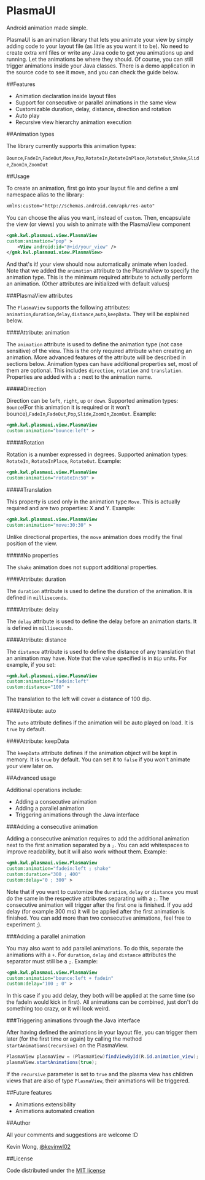 PlasmaUI
========

Android animation made simple.

PlasmaUI is an animation library that lets you animate your view by simply adding code to your layout file (as little as you want it to be). No need to create extra xml files or write any Java code to get you animations up and running. Let the animations be where they should. Of course, you can still trigger animations inside your Java classes. 
There is a demo application in the source code to see it move, and you can check the guide below.

##Features

* Animation declaration inside layout files
* Support for consecutive or parallel animations in the same view
* Customizable duration, delay, distance, direction and rotation
* Auto play
* Recursive view hierarchy animation execution

##Animation types

The library currently supports this animation types:

`Bounce`,`FadeIn`,`FadeOut`,`Move`,`Pop`,`RotateIn`,`RotateInPlace`,`RotateOut`,`Shake`,`Slide`,`ZoomIn`,`ZoomOut`

##Usage

To create an animation, first go into your layout file and define a xml namespace alias to the library:

``` xml
xmlns:custom="http://schemas.android.com/apk/res-auto"
```

You can choose the alias you want, instead of `custom`.
Then, encapsulate the view (or views) you wish to animate with the PlasmaView component

``` xml
<gmk.kwl.plasmaui.view.PlasmaView
custom:animation="pop" >
	<View android:id="@+id/your_view" />
</gmk.kwl.plasmaui.view.PlasmaView>
```

And that's it! your view should now automatically animate when loaded.
Note that we added the `animation` attribute to the PlasmaView to specify the animation type. This is the minimum required attribute to actually perform an animation. (Other attributes are initialized with default values)

###PlasmaView attributes

The `PlasmaView` supports the following attributes: `animation`,`duration`,`delay`,`distance`,`auto`,`keepData`. They will be explained below.

####Attribute: animation

The `animation` attribute is used to define the animation type (not case sensitive) of the view. This is the only required attribute when creating an animation. More advanced features of the attribute will be described in sections below.
Animation types can have additional properties set, most of them are optional. This includes `direction`, `rotation` and `translation`. Properties are added with a `:` next to the animation name.

#####Direction

Direction can be `left`, `right`, `up` or `down`.
Supported animation types: `Bounce`(For this animation it is required or it won't bounce),`FadeIn`,`FadeOut`,`Pop`,`Slide`,`ZoomIn`,`ZoomOut`.
Example:

``` xml
<gmk.kwl.plasmaui.view.PlasmaView
custom:animation="bounce:left" >
```

#####Rotation

Rotation is a number expressed in degrees.
Supported animation types: `RotateIn`, `RotateInPlace`, `RotateOut`.
Example:

``` xml
<gmk.kwl.plasmaui.view.PlasmaView
custom:animation="rotateIn:50" >
```

#####Translation

This property is used only in the animation type `Move`. This is actually required and are two properties: X and Y.
Example:

``` xml
<gmk.kwl.plasmaui.view.PlasmaView
custom:animation="move:30:30" >
```

Unlike directional properties, the `move` animation does modify the final position of the view.

#####No properties

The `shake` animation does not support additional properties.

####Attribute: duration

The `duration` attribute is used to define the duration of the animation. It is defined in `milliseconds`.

####Attribute: delay

The `delay` attribute is used to define the delay before an animation starts. It is defined in `milliseconds`.

####Attribute: distance

The `distance` attribute is used to define the distance of any translation that an animation may have. Note that the value specified is in `Dip` units. For example, if you set:

``` xml
<gmk.kwl.plasmaui.view.PlasmaView
custom:animation="fadein:left"
custom:distance="100" >
```

The translation to the left will cover a distance of 100 dip.

####Attribute: auto

The `auto` attribute defines if the animation will be auto played on load. It is `true` by default.

####Attribute: keepData

The `keepData` attribute defines if the animation object will be kept in memory. It is `true` by default. You can set it to `false` if you won't animate your view later on.

##Advanced usage

Additional operations include: 

* Adding a consecutive animation 
* Adding a parallel animation
* Triggering animations through the Java interface

###Adding a consecutive animation

Adding a consecutive animation requires to add the additional animation next to the first animation separated by a `;`. You can add whitespaces to improve readability, but it will also work without them. Example:

``` xml
<gmk.kwl.plasmaui.view.PlasmaView
custom:animation="fadein:left ; shake"
custom:duration="300 ; 400"
custom:delay="0 ; 300" >
```

Note that if you want to customize the `duration`, `delay` or `distance` you must do the same in the respective attributes separating with a `;`.
The consecutive animation will trigger after the first one is finished. If you add delay (for example 300 ms) it will be applied after the first animation is finished.
You can add more than two consecutive animations, feel free to experiment ;).

###Adding a parallel animation

You may also want to add parallel animations. To do this, separate the animations with a `+`. For `duration`, `delay` and `distance` attributes the separator must still be a `;`. Example:

``` xml
<gmk.kwl.plasmaui.view.PlasmaView
custom:animation="bounce:left + fadein"
custom:delay="100 ; 0" >
```

In this case if you add delay, they both will be applied at the same time (so the fadeIn would kick in first). All animations can be combined, just don't do something too crazy, or it will look weird.

###Triggering animations through the Java interface

After having defined the animations in your layout file, you can trigger them later (for the first time or again) by calling the method `startAnimations(recursive)` on the PlasmaView.

``` java
PlasmaView plasmaView = (PlasmaView)findViewById(R.id.animation_view);
plasmaView.startAnimations(true);
```

If the `recursive` parameter is set to `true` and the plasma view has children views that are also of type `PlasmaView`, their animations will be triggered.

##Future features

* Animations extensibility
* Animations automated creation

##Author

All your comments and suggestions are welcome :D

Kevin Wong, [@kevinwl02](https://twitter.com/kevinwl02)

##License

Code distributed under the [MIT license](LICENSE)